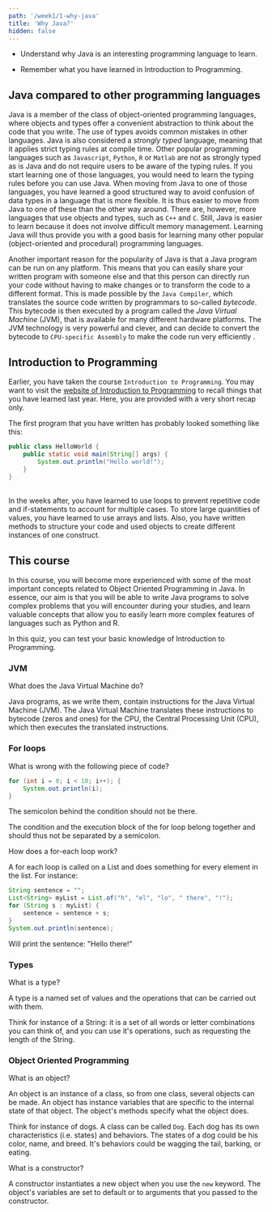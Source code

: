 ```yaml
---
path: '/week1/1-why-java'
title: 'Why Java?'
hidden: false
---
```


<text-box variant='learningObjectives' name='Learning Objectives'>

- Understand why Java is an interesting programming language to learn.

- Remember what you have learned in Introduction to Programming.

</text-box>

## Java compared to other programming languages
Java is a member of the class of object-oriented programming languages, where objects and types offer a convenient abstraction to think about the code that you write. The use of types avoids common mistakes in other languages.
Java is also considered a *strongly typed* language, meaning that it applies strict typing rules at compile time.
Other popular programming languages such as `Javascript`, `Python`, `R` or `Matlab` are not as strongly typed as is Java and do not require users to be aware of the typing rules. If you start learning one of those languages, you would need to learn the typing rules before you can use Java. When moving from Java to one of those languages, you have learned a good structured way to avoid confusion of data types in a language that is more flexible. It is thus easier to move from Java to one of these than the other way around.
There are, however, more languages that use objects and types, such as `C++` and `C`. Still, Java is easier to learn because it does not involve difficult memory management.
Learning Java will thus provide you with a good basis for learning many other popular (object-oriented and procedural) programming languages.

Another important reason for the popularity of Java is that a Java program can be run on any platform. This means that you can easily share your written program with someone else and that this person can directly run your code without having to make changes or to transform the code to a different format. This is made possible by the `Java Compiler`, which translates the source code written by programmars to so-called *bytecode*. This bytecode is then executed by a program called the *Java Virtual Machine* (JVM), that is available for many different hardware platforms. The JVM technology is very powerful and clever, and can decide to convert the bytecode to `CPU-specific Assembly` to make the code run very efficiently .

## Introduction to Programming
Earlier, you have taken the course `Introduction to Programming`. You may want to visit the [website of Introduction to Programming](https://feb21011.ese.eur.nl/) to recall things that you have learned last year. Here, you are provided with a very short recap only.

The first program that you have written has probably looked something like this:
```java
public class HelloWorld {
    public static void main(String[] args) {
        System.out.println("Hello world!");
    }
}
```
\
In the weeks after, you have learned to use loops to prevent repetitive code and if-statements to account for multiple cases. To store large quantities of values, you have learned to use arrays and lists. Also, you have written methods to structure your code and used objects to create different instances of one construct.

## This course
In this course, you will become more experienced with some of the most important concepts related to Object Oriented Programming in Java.
In essence, our aim is that you will be able to write Java programs to solve complex problems that you will encounter during your studies,
and learn valuable concepts that allow you to easily learn more complex features of languages such as Python and R.

<Exercise title="Recap Quiz">

In this quiz, you can test your basic knowledge of Introduction to Programming. 

### JVM

What does the Java Virtual Machine do?

<Solution>

Java programs, as we write them, contain instructions for the Java Virtual Machine (JVM).
The Java Virtual Machine translates these instructions to bytecode (zeros and ones) for the CPU, the Central Processing Unit (CPU), which then executes the translated instructions.

</Solution>    
    
    
### For loops

What is wrong with the following piece of code?

```java
for (int i = 0; i < 10; i++); {
    System.out.println(i);
}
```

<Solution>

The semicolon behind the condition should not be there. 
    
The condition and the execution block of the for loop belong together and should thus not be separated by a semicolon.

</Solution>    


How does a for-each loop work?

<Solution>

A for each loop is called on a List and does something for every element in the list.
For instance:
    
```java
String sentence = "";
List<String> myList = List.of("h", "el", "lo", " there", "!");
for (String s : myList) {
    sentence = sentence + s;
}
System.out.println(sentence);
```

Will print the sentence: "Hello there!"
    
</Solution> 

    
### Types

What is a type?
    
<Solution>

A type is a named set of values and the operations that can be carried out with them. 

Think for instance of a String: it is a set of all words or letter combinations you can think of, and you can use it's operations, such as requesting the length of the String.

</Solution>


### Object Oriented Programming 

What is an object?

<Solution>

An object is an instance of a class, so from one class, several objects can be made. An object has instance variables that are specific to the internal state of that object. The object's methods specify what the object does.
    
Think for instance of dogs. A class can be called `Dog`. Each dog has its own characteristics (i.e. states) and behaviors. The states of a dog could be his color, name, and breed. It's behaviors could be wagging the tail, barking, or eating.
    
</Solution> 
    
    
What is a constructor?

<Solution>

A constructor instantiates a new object when you use the `new` keyword.
The object's variables are set to default or to arguments that you passed to the constructor.

</Solution> 
    
    
</Exercise>
